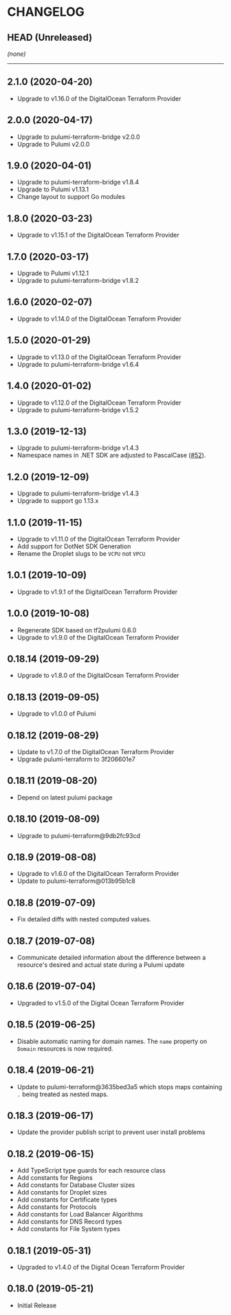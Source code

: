 CHANGELOG
=========

## HEAD (Unreleased)
_(none)_

---

## 2.1.0 (2020-04-20)
* Upgrade to v1.16.0 of the DigitalOcean Terraform Provider

## 2.0.0 (2020-04-17)
* Upgrade to pulumi-terraform-bridge v2.0.0
* Upgrade to Pulumi v2.0.0

## 1.9.0 (2020-04-01)
* Upgrade to pulumi-terraform-bridge v1.8.4
* Upgrade to Pulumi v1.13.1
* Change layout to support Go modules

## 1.8.0 (2020-03-23)
* Upgrade to v1.15.1 of the DigitalOcean Terraform Provider

## 1.7.0 (2020-03-17)
* Upgrade to Pulumi v1.12.1
* Upgrade to pulumi-terraform-bridge v1.8.2

## 1.6.0 (2020-02-07)
* Upgrade to v1.14.0 of the DigitalOcean Terraform Provider

## 1.5.0 (2020-01-29)
* Upgrade to v1.13.0 of the DigitalOcean Terraform Provider
* Upgrade to pulumi-terraform-bridge v1.6.4

## 1.4.0 (2020-01-02)
* Upgrade to v1.12.0 of the DigitalOcean Terraform Provider
* Upgrade to pulumi-terraform-bridge v1.5.2

## 1.3.0 (2019-12-13)
* Upgrade to pulumi-terraform-bridge v1.4.3
* Namespace names in .NET SDK are adjusted to PascalCase
([#52](https://github.com/pulumi/pulumi-digitalocean/pull/52)).

## 1.2.0 (2019-12-09)
* Upgrade to pulumi-terraform-bridge v1.4.3
* Upgrade to support go 1.13.x

## 1.1.0 (2019-11-15)
* Upgrade to v1.11.0 of the DigitalOcean Terraform Provider
* Add support for DotNet SDK Generation
* Rename the Droplet slugs to be `VCPU` not `VPCU`

## 1.0.1 (2019-10-09)
* Upgrade to v1.9.1 of the DigitalOcean Terraform Provider

## 1.0.0 (2019-10-08)
* Regenerate SDK based on tf2pulumi 0.6.0
* Upgrade to v1.9.0 of the DigitalOcean Terraform Provider

## 0.18.14 (2019-09-29)
* Upgrade to v1.8.0 of the DigitalOcean Terraform Provider

## 0.18.13 (2019-09-05)
* Upgrade to v1.0.0 of Pulumi

## 0.18.12 (2019-08-29)
* Update to v1.7.0 of the DigitalOcean Terraform Provider
* Upgrade pulumi-terraform to 3f206601e7

## 0.18.11 (2019-08-20)
* Depend on latest pulumi package

## 0.18.10 (2019-08-09)
* Upgrade to pulumi-terraform@9db2fc93cd

## 0.18.9 (2019-08-08)
* Upgrade to v1.6.0 of the DigitalOcean Terraform Provider
* Update to pulumi-terraform@013b95b1c8

## 0.18.8 (2019-07-09)
* Fix detailed diffs with nested computed values.

## 0.18.7 (2019-07-08)
* Communicate detailed information about the difference between a resource's desired and actual state during a Pulumi update

## 0.18.6 (2019-07-04)
* Upgraded to v1.5.0 of the Digital Ocean Terraform Provider

## 0.18.5 (2019-06-25)
* Disable automatic naming for domain names. The `name` property on `Domain` resources is now required.

## 0.18.4 (2019-06-21)
* Update to pulumi-terraform@3635bed3a5 which stops maps containing `.` being treated as nested maps.

## 0.18.3 (2019-06-17)
* Update the provider publish script to prevent user install problems

## 0.18.2 (2019-06-15)
* Add TypeScript type guards for each resource class
* Add constants for Regions
* Add constants for Database Cluster sizes
* Add constants for Droplet sizes
* Add constants for Certificate types
* Add constants for Protocols
* Add constants for Load Balancer Algorithms
* Add constants for DNS Record types
* Add constants for File System types

## 0.18.1 (2019-05-31)
* Upgraded to v1.4.0 of the Digital Ocean Terraform Provider

## 0.18.0 (2019-05-21)
* Initial Release
